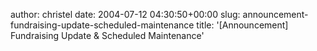 author: christel
date: 2004-07-12 04:30:50+00:00
slug: announcement-fundraising-update-scheduled-maintenance
title: '[Announcement] Fundraising Update & Scheduled Maintenance'
